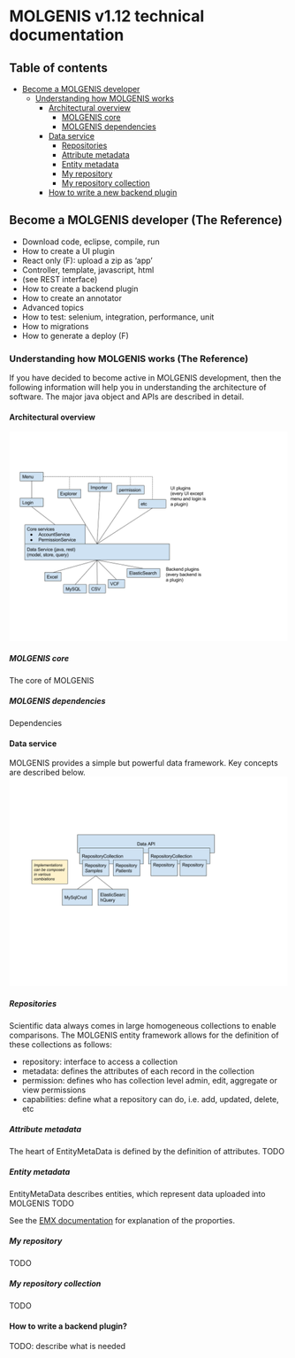 # <a name="top"></a> MOLGENIS v1.12 technical documentation

## <a name="table-of-contents"></a> Table of contents
* [Become a MOLGENIS developer](#how-to-develop)
	* [Understanding how MOLGENIS works](#molgenis-architecture)
		* [Architectural overview](#architecture-overview)
			* [MOLGENIS core](#molgenis-core)
			* [MOLGENIS dependencies](#molgenis-dependencies)
		* [Data service](#data-service)
			* [Repositories](#molgenis-repositories)
			* [Attribute metadata](#molgenis-attribute-metadata)
			* [Entity metadata](#molgenis-entity-metadata)
			* [My repository](#molgenis-my-repository)
			* [My repository collection](#molgenis-my-repository-collection)
		* [How to write a new backend plugin](#how-to-write-a-new-plugin)


## <a name="how-to-develop"></a> Become a MOLGENIS developer (The Reference)

* Download code, eclipse, compile, run
* How to create a UI plugin
* React only (F): upload a zip as ‘app’
* Controller, template, javascript, html
* (see REST interface)
* How to create a backend plugin
* How to create an annotator
* Advanced topics
* How to test: selenium, integration, performance, unit
* How to migrations
* How to generate a deploy (F)

### <a name="molgenis-architecture"></a> Understanding how MOLGENIS works (The Reference)
If you have decided to become active in MOLGENIS development, then the following information will help you in understanding the architecture of software. The major java object and APIs are described in detail.

#### <a name="architecture-overview"></a> Architectural overview 
![](images/architecture_overview.png?raw=true "MOLGENIS architecture overview")

##### <a name="molgenis-core"></a> MOLGENIS core
The core of MOLGENIS

##### <a name="molgenis-dependencies"></a> MOLGENIS dependencies
Dependencies

#### <a name="data-service"></a> Data service
MOLGENIS provides a simple but powerful data framework. Key concepts are described below.
![](images/data_service.png?raw=true "MOLGENIS architecture overview")

##### <a name="molgenis-repositories"></a> Repositories
Scientific data always comes in large homogeneous collections to enable comparisons. The MOLGENIS entity framework allows for the definition of these collections as follows:

* repository: interface to access a collection  
* metadata: defines the attributes of each record in the collection  
* permission: defines who has collection level admin, edit, aggregate or view permissions  
* capabilities: define what a repository can do, i.e. add, updated, delete, etc

##### <a name="molgenis-attribute-metadata"></a> Attribute metadata
The heart of EntityMetaData is defined by the definition of attributes.
TODO

##### <a name="molgenis-entity-metadata"></a> Entity metadata
EntityMetaData describes entities, which represent data uploaded into MOLGENIS
TODO

See the [EMX documentation](https://github.com/molgenis/molgenis/wiki/EMX-upload-format) for explanation of the proporties.

##### <a name="molgenis-my-repository"></a> My repository
TODO

##### <a name="molgenis-my-repository-collection"></a> My repository collection
TODO

#### <a name="how-to-write-a-new-plugin"></a> How to write a backend plugin?
TODO: describe what is needed
